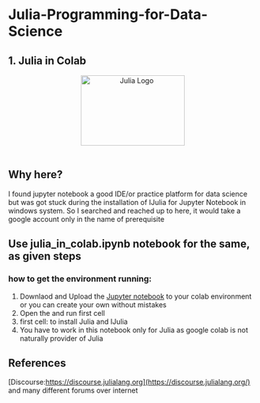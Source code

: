 # Julia-Programming-for-Data-Science
## 1. Julia in Colab


<a name="logo"/>
<div align="center">
<a href="https://julialang.org/" target="_blank">
<img src="https://julialang.org/images/logo_hires.png" alt="Julia Logo" width="210" height="142"></img>
</a>
</div>
<br/>

## Why here?
I found jupyter notebook a good IDE/or practice platform for data science but was got stuck during the installation of IJulia for Jupyter Notebook in windows system. So I searched and reached up to here, it would take a google account only in the name of prerequisite


## Use julia_in_colab.ipynb notebook for the same, as given steps

### how to get the environment running:
1. Downlaod and Upload the [Jupyter notebook](https://github.com/speedhot/Julia-Programming-for-Data-Science/blob/master/julia_in_colab.ipynb) to your colab environment or you can create your own without mistakes
2. Open the and run  first cell
3. first cell: to install Julia and IJulia
4. You have to work in this notebook only for Julia as google colab is not naturally provider of Julia



## References
[Discourse:https://discourse.julialang.org](https://discourse.julialang.org/) and many different forums over internet


